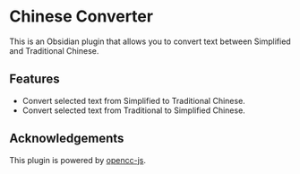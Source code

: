 # Chinese Converter

This is an Obsidian plugin that allows you to convert text between Simplified and Traditional Chinese.

## Features

-   Convert selected text from Simplified to Traditional Chinese.
-   Convert selected text from Traditional to Simplified Chinese.

## Acknowledgements

This plugin is powered by [opencc-js](https://github.com/nk2028/opencc-js).